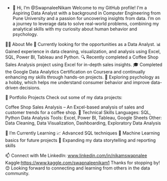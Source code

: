 - 👋 Hi, I’m @SwapnaleeNikam
Welcome to my GitHub profile!
 I'm a Aspiring Data Analyst with a background in Computer Engineering from Pune University and a passion for uncovering insights from data. I’m on a journey to leverage data to solve real-world problems, combining my analytical skills with my curiosity about human behavior and psychology.

👨‍💻 About Me
  💼 Currently looking for the opportunities as a Data Analyst.
  📊 Gained experience in data cleaning, visualization, and analysis using Excel, SQL, Power BI, Tableau and Python.
  🔍 Recently completed a Coffee Shop Sales Analysis project using Excel for in-depth sales insights.
  🎓 Completed the Google Data Analytics Certification on Coursera and continually enhancing my skills through hands-on projects.
  🧠 Exploring psychology as a hobby, which helps me understand consumer behavior and improve data-driven decisions.

📂 Portfolio Projects
   Check out some of my data projects:

   Coffee Shop Sales Analysis – An Excel-based analysis of sales and customer trends for a coffee shop.
  🚀 Technical Skills
      Languages: SQL, Python
      Data Analysis Tools: Excel, Power BI, Tableau, Google Sheets
      Other: Data Cleaning, Data Visualization, Dashboarding, Exploratory Data Analysis

🌱 I’m Currently Learning
   📈 Advanced SQL techniques
   🧩 Machine Learning basics for future projects
   🤖 Expanding my data storytelling and reporting skills

📫 Connect with Me
   LinkedIn: www.linkedin.com/in/nikamswapnalee
   Kaggle:https://www.kaggle.com/swapnaleenikam1
Thanks for stopping by! 😊 Looking forward to connecting and learning from others in the data community.


<!---
SwapnaleeNikam/SwapnaleeNikam is a ✨ special ✨ repository because its `README.md` (this file) appears on your GitHub profile.
You can click the Preview link to take a look at your changes.
--->
